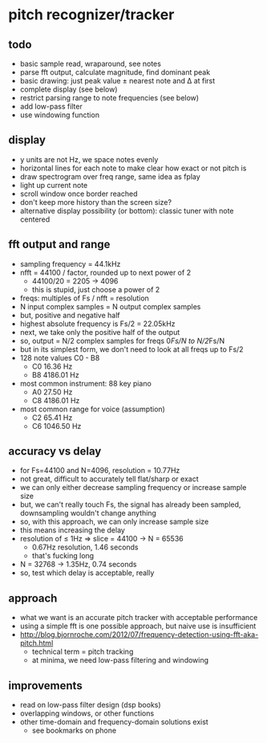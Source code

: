 # pitch recognizer/tracker

## todo

- basic sample read, wraparound, see notes
- parse fft output, calculate magnitude, find dominant peak
- basic drawing: just peak value ± nearest note and Δ at first
- complete display (see below)
- restrict parsing range to note frequencies (see below)
- add low-pass filter
- use windowing function


## display

- y units are not Hz, we space notes evenly
- horizontal lines for each note to make clear how exact or not pitch is
- draw spectrogram over freq range, same idea as fplay
- light up current note
- scroll window once border reached
- don't keep more history than the screen size?
- alternative display possibility (or bottom): classic tuner with note centered


## fft output and range

- sampling frequency = 44.1kHz
- nfft = 44100 / factor, rounded up to next power of 2
	* 44100/20 = 2205 → 4096
	* this is stupid, just choose a power of 2
- freqs: multiples of Fs / nfft = resolution
- N input complex samples = N output complex samples
- but, positive and negative half
- highest absolute frequency is Fs/2 = 22.05kHz
- next, we take only the positive half of the output
- so, output = N/2 complex samples for freqs 0*Fs/N to N/2*Fs/N
- but in its simplest form, we don't need to look at all freqs up to Fs/2
- 128 note values C0 - B8
	* C0 16.36 Hz
	* B8 4186.01 Hz
- most common instrument: 88 key piano
	* A0 27.50 Hz
	* C8 4186.01 Hz
- most common range for voice (assumption)
	* C2 65.41 Hz
	* C6 1046.50 Hz


## accuracy vs delay

- for Fs=44100 and N=4096, resolution = 10.77Hz
- not great, difficult to accurately tell flat/sharp or exact
- we can only either decrease sampling frequency or increase sample size
- but, we can't really touch Fs,
the signal has already been sampled,
downsampling wouldn't change anything
- so, with this approach, we can only increase sample size
- this means increasing the delay
- resolution of ≤ 1Hz ⇒ slice = 44100 → N = 65536
	* 0.67Hz resolution, 1.46 seconds
	* that's fucking long
- N = 32768 → 1.35Hz, 0.74 seconds
- so, test which delay is acceptable, really


## approach

- what we want is an accurate pitch tracker with acceptable performance
- using a simple fft is one possible approach,
but naive use is insufficient
- http://blog.bjornroche.com/2012/07/frequency-detection-using-fft-aka-pitch.html
	* technical term = pitch tracking
	* at minima, we need low-pass filtering and windowing


## improvements

- read on low-pass filter design (dsp books)
- overlapping windows, or other functions
- other time-domain and frequency-domain solutions exist
	* see bookmarks on phone
